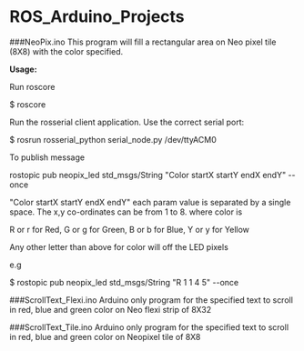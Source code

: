 # ROS_Arduino_Projects

###NeoPix.ino
This program will fill a rectangular area on Neo pixel tile (8X8) with the color specified.

**Usage:**

Run roscore

$ roscore

Run the rosserial client application. Use the correct serial port: 

$ rosrun rosserial_python serial_node.py /dev/ttyACM0

To publish message

rostopic pub neopix_led std_msgs/String "Color startX startY endX endY" --once

"Color startX startY endX endY" each param value is separated by a single space. The x,y co-ordinates can be from 1 to 8.
where color is

R or r for Red,
G or g for Green,
B or b for Blue,
Y or y for Yellow

Any other letter than above for color will off the LED pixels

e.g

$ rostopic pub neopix_led std_msgs/String "R 1 1 4 5" --once


###ScrollText_Flexi.ino
Arduino only program for the specified text to scroll in red, blue and green color on Neo flexi strip of 8X32

###ScrollText_Tile.ino
Arduino only program for the specified text to scroll in red, blue and green color on Neopixel tile of 8X8
